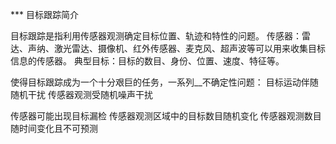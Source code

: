 *** 目标跟踪简介  

目标跟踪是指利用传感器观测确定目标位置、轨迹和特性的问题。
传感器：雷达、声纳、激光雷达、摄像机、红外传感器、麦克风、超声波等可以用来收集目标信息的传感器。
典型目标：目标的数目、身份、位置、速度、特征等。

使得目标跟踪成为一个十分艰巨的任务，一系列__不确定性问题：
目标运动伴随随机干扰
传感器观测受随机噪声干扰

传感器可能出现目标漏检
传感器观测区域中的目标数目随机变化
传感器观测数目随时间变化且不可预测
